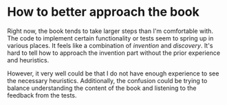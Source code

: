 # How to better approach the book
Right now, the book tends to take larger steps than I'm comfortable with.
The code to implement certain functionality or tests seem to spring up
in various places.  It feels like a combination of _invention_ and _discovery_.
It's hard to tell how to approach the invention part without the prior experience
and heuristics.

However, it very well could be that I do not have enough experience to
see the necessary heuristics. Additionally, the confusion could be trying
to balance understanding the content of the book and listening to the
feedback from the tests.